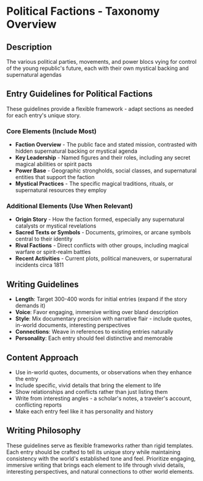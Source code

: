 # Political Factions - Taxonomy Overview

## Description
The various political parties, movements, and power blocs vying for control of the young republic's future, each with their own mystical backing and supernatural agendas

## Entry Guidelines for Political Factions
These guidelines provide a flexible framework - adapt sections as needed for each entry's unique story.

### Core Elements (Include Most)
- **Faction Overview** - The public face and stated mission, contrasted with hidden supernatural backing or mystical agenda
- **Key Leadership** - Named figures and their roles, including any secret magical abilities or spirit pacts
- **Power Base** - Geographic strongholds, social classes, and supernatural entities that support the faction
- **Mystical Practices** - The specific magical traditions, rituals, or supernatural resources they employ

### Additional Elements (Use When Relevant)
- **Origin Story** - How the faction formed, especially any supernatural catalysts or mystical revelations
- **Sacred Texts or Symbols** - Documents, grimoires, or arcane symbols central to their identity
- **Rival Factions** - Direct conflicts with other groups, including magical warfare or spirit-realm battles
- **Recent Activities** - Current plots, political maneuvers, or supernatural incidents circa 1811

## Writing Guidelines
- **Length**: Target 300-400 words for initial entries (expand if the story demands it)
- **Voice**: Favor engaging, immersive writing over bland description
- **Style**: Mix documentary precision with narrative flair - include quotes, in-world documents, interesting perspectives
- **Connections**: Weave in references to existing entries naturally
- **Personality**: Each entry should feel distinctive and memorable

## Content Approach
- Use in-world quotes, documents, or observations when they enhance the entry
- Include specific, vivid details that bring the element to life
- Show relationships and conflicts rather than just listing them
- Write from interesting angles - a scholar's notes, a traveler's account, conflicting reports
- Make each entry feel like it has personality and history

## Writing Philosophy
These guidelines serve as flexible frameworks rather than rigid templates. Each entry should be crafted to tell its unique story while maintaining consistency with the world's established tone and feel. Prioritize engaging, immersive writing that brings each element to life through vivid details, interesting perspectives, and natural connections to other world elements.
